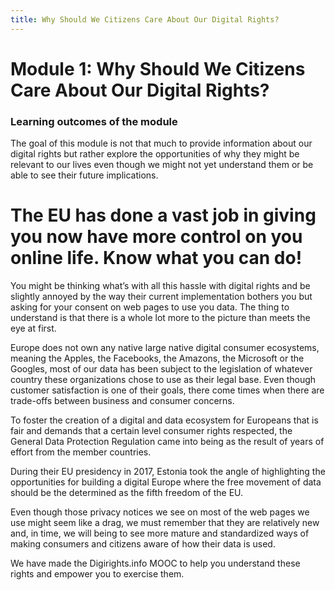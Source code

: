 ```yaml
---
title: Why Should We Citizens Care About Our Digital Rights?
---
```


# Module 1: Why Should We Citizens Care About Our Digital Rights?

### Learning outcomes of the module

The goal of this module is not that much to provide information about our digital rights but rather explore the opportunities of why they might be relevant to our lives even though we might not yet understand them or be able to see their future implications.  

# The EU has done a vast job in giving you now have more control on you online life. Know what you can do!

You might be thinking what’s with all this hassle with digital rights and be slightly annoyed by the way their current implementation bothers you but asking for your consent on web pages to use you data. The thing to understand is that there is a whole lot more to the picture than meets the eye at first.

Europe does not own any native large native digital consumer ecosystems, meaning the Apples, the Facebooks, the Amazons, the Microsoft or the Googles, most of our data has been subject to the legislation of whatever country these organizations chose to use as their legal base. Even though customer satisfaction is one of their goals, there come times when there are trade-offs between business and consumer concerns.

To foster the creation of a digital and data ecosystem for Europeans that is fair and demands that a certain level consumer rights respected, the General Data Protection Regulation came into being as the result of years of effort from the member countries. 

During their EU presidency in 2017, Estonia took the angle of highlighting the opportunities for building a digital Europe where the free movement of data should be the determined as the fifth freedom of the EU.  

Even though those privacy notices we see on most of the web pages we use might seem like a drag, we must remember that they are relatively new and, in time, we will being to see more mature and standardized ways of making consumers and citizens aware of how their data is used.

We have made the Digirights.info MOOC to help you understand these rights and empower you to exercise them.
